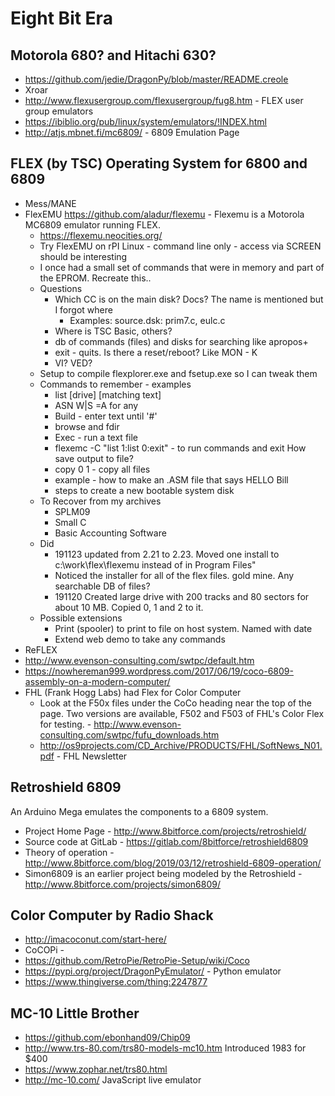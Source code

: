 # Eight Bit Era

## Motorola 680? and Hitachi 630?
+ https://github.com/jedie/DragonPy/blob/master/README.creole
+ Xroar
+ http://www.flexusergroup.com/flexusergroup/fug8.htm - FLEX user group emulators
+ https://ibiblio.org/pub/linux/system/emulators/!INDEX.html
+ http://atjs.mbnet.fi/mc6809/ - 6809 Emulation Page

## FLEX (by TSC) Operating System for 6800 and 6809
+ Mess/MANE
+ FlexEMU https://github.com/aladur/flexemu - Flexemu is a Motorola MC6809 emulator running FLEX.
   + https://flexemu.neocities.org/
   + Try FlexEMU on rPI Linux - command line only - access via SCREEN should be interesting
   + I once had a small set of commands that were in memory and part of the EPROM.  Recreate this..
   + Questions
      + Which CC is on the main disk?  Docs?  The name is mentioned but I forgot where
         + Examples:  source.dsk: prim7.c, eulc.c 
      + Where is TSC Basic, others?
      + db of commands (files) and disks for searching like apropos+
      + exit - quits.  Is there a reset/reboot?  Like MON - K
      + VI?   VED?
   * Setup to compile flexplorer.exe and fsetup.exe so I can tweak them
   + Commands to remember - examples
      + list [drive] [matching text]
      + ASN W|S =A for any
      + Build - enter text until '#'
      + browse and fdir
      + Exec - run a text file
      + flexemc -C "list 1:list 0:exit" - to run commands and exit  How save output to file?
      + copy 0 1 - copy all files
      + example - how to make an .ASM file that says HELLO Bill
      + steps to create a new bootable system disk
   + To Recover from my archives
      + SPLM09
      + Small C
      + Basic Accounting Software
   + Did
      + 191123 updated from 2.21 to 2.23.  Moved one install to c:\work\flex\flexemu instead of in Program Files"
      +  Noticed the installer for all of the flex files.  gold mine.  Any searchable DB of files?
      + 191120 Created large drive with 200 tracks and 80 sectors for about 10 MB.  Copied 0, 1 and 2 to it.
   * Possible extensions 
      + Print (spooler) to print to file on host system.  Named with date
      + Extend web demo to take any commands
+ ReFLEX
+ http://www.evenson-consulting.com/swtpc/default.htm
+ https://nowhereman999.wordpress.com/2017/06/19/coco-6809-assembly-on-a-modern-computer/
+ FHL (Frank Hogg Labs) had Flex for Color Computer
   + Look at the F50x files under the CoCo heading near the top of the page. Two versions are available, F502 and F503 of FHL's Color Flex for testing. - http://www.evenson-consulting.com/swtpc/fufu_downloads.htm
   + http://os9projects.com/CD_Archive/PRODUCTS/FHL/SoftNews_N01.pdf - FHL Newsletter

## Retroshield 6809
An Arduino Mega emulates the components to a 6809 system.
+ Project Home Page - http://www.8bitforce.com/projects/retroshield/
+ Source code at GitLab - https://gitlab.com/8bitforce/retroshield6809
+ Theory of operation - http://www.8bitforce.com/blog/2019/03/12/retroshield-6809-operation/
+ Simon6809 is an earlier project being modeled by the Retroshield - http://www.8bitforce.com/projects/simon6809/

## Color Computer by Radio Shack
+ http://imacoconut.com/start-here/
+ CoCOPi - 
+ https://github.com/RetroPie/RetroPie-Setup/wiki/Coco
+ https://pypi.org/project/DragonPyEmulator/ - Python emulator
+ https://www.thingiverse.com/thing:2247877

## MC-10 Little Brother
+ https://github.com/ebonhand09/Chip09
+ http://www.trs-80.com/trs80-models-mc10.htm  Introduced 1983 for $400
+ https://www.zophar.net/trs80.html
+ http://mc-10.com/  JavaScript live emulator
